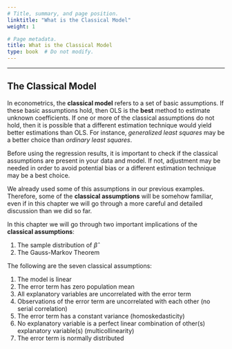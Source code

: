 ```yaml
---
# Title, summary, and page position.
linktitle: "What is the Classical Model"
weight: 1

# Page metadata.
title: What is the Classical Model
type: book  # Do not modify.
---
```




---

## The Classical Model

In econometrics, the **classical model** refers to a set of basic assumptions. If these basic assumptions hold, then OLS is the **best** method to estimate unknown coefficients. If one or more of the classical assumptions do not hold, then it is possible that a different estimation technique would yield better estimations than OLS. For instance, *generalized least squares* may be a better choice than *ordinary least squares*.

Before using the regression results, it is important to check if the classical assumptions are present in your data and model. If not, adjustment may be needed in order to avoid potential bias or a different estimation technique may be a best choice.

We already used some of this assumptions in our previous examples. Therefore, some of the **classical assumptions** will be somehow familiar, even if in this chapter we will go through a more careful and detailed discussion than we did so far.

In this chapter we will go through two important implications of the **classical assumptions**:

1. The sample distribution of $\hat{\beta}$
2. The Gauss-Markov Theorem

The following are the seven classical assumptions:

1. The model is linear
2. The error term has zero population mean
3. All explanatory variables are uncorrelated with the error term
4. Observations of the error term are uncorrelated with each other (no serial correlation)
5. The error term has a constant variance (homoskedasticity)
6. No explanatory variable is a perfect linear combination of other(s) explanatory variable(s) (multicollinearity)
7. The error term is normally distributed